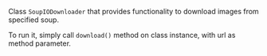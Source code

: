 Class `SoupIODownloader` that provides functionality to download images from specified soup. 

To run it, simply call `download()` method on class instance, with url as method parameter.
